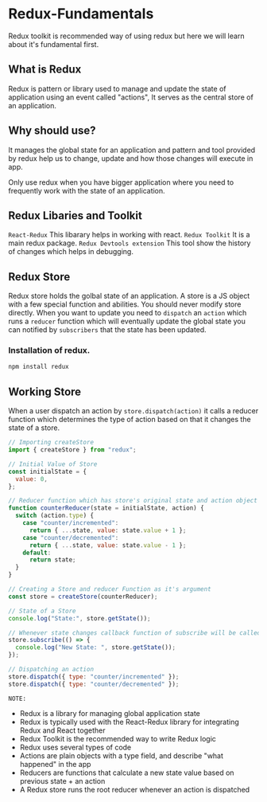 # Redux-Fundamentals

Redux toolkit is recommended way of using redux but here we will learn about it's fundamental first.

## What is Redux

Redux is pattern or library used to manage and update the state of application using an event called "actions", It serves as the central store of an application.

## Why should use?

It manages the global state for an application and pattern and tool provided by redux help us to change, update and how those changes will execute in app.

Only use redux when you have bigger application where you need to frequently work with the state of an application.

## Redux Libaries and Toolkit

`React-Redux` This libarary helps in working with react.
`Redux Toolkit` It is a main redux package.
`Redux Devtools extension` This tool show the history of changes which helps in debugging.

## Redux Store

Redux store holds the golbal state of an application.
A store is a JS object with a few special function and abilities.
You should never modify store directly.
When you want to update you need to `dispatch` an `action` which runs a `reducer` function which will eventually update the global state you can notified by `subscribers` that the state has been updated.

### Installation of redux.

```bash
npm install redux
```

## Working Store

When a user dispatch an action by `store.dispatch(action)` it calls a reducer function which determines the type of action based on that it changes the state of a store.

```js
// Importing createStore
import { createStore } from "redux";

// Initial Value of Store
const initialState = {
  value: 0,
};

// Reducer function which has store's original state and action object dispatched by user.
function counterReducer(state = initialState, action) {
  switch (action.type) {
    case "counter/incremented":
      return { ...state, value: state.value + 1 };
    case "counter/decremented":
      return { ...state, value: state.value - 1 };
    default:
      return state;
  }
}

// Creating a Store and reducer Function as it's argument
const store = createStore(counterReducer);

// State of a Store
console.log("State:", store.getState());

// Whenever state changes callback function of subscribe will be called by observer design pattern.
store.subscribe(() => {
  console.log("New State: ", store.getState());
});

// Dispatching an action
store.dispatch({ type: "counter/incremented" });
store.dispatch({ type: "counter/decremented" });
```

`NOTE:`

- Redux is a library for managing global application state
- Redux is typically used with the React-Redux library for integrating Redux and React together
- Redux Toolkit is the recommended way to write Redux logic
- Redux uses several types of code
- Actions are plain objects with a type field, and describe "what happened" in the app
- Reducers are functions that calculate a new state value based on previous state + an action
- A Redux store runs the root reducer whenever an action is dispatched
